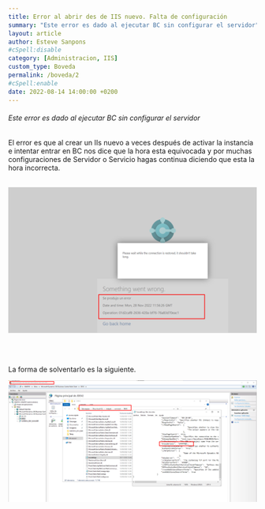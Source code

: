 ```yaml
---
title: Error al abrir des de IIS nuevo. Falta de configuración
summary: "Este error es dado al ejecutar BC sin configurar el servidor"
layout: article
author: Esteve Sanpons
#cSpell:disable
category: [Administracion, IIS]
custom_type: Boveda
permalink: /boveda/2
#cSpell:enable
date: 2022-08-14 14:00:00 +0200
---
```


###### Este error es dado al ejecutar BC sin configurar el servidor

El error es que al crear un IIs nuevo a veces después de activar la instancia e intentar entrar en BC nos dice que la hora esta equivocada y por muchas configuraciones de Servidor o Servicio hagas continua diciendo que esta la hora incorrecta.
<br><br>

<img class="img-container"  src="/assets/img/articles/error-al-abrir-des-de-un-iis-nuevo-falta-de-configuracion/imagen001.png">

<br><br>

La forma de solventarlo es la siguiente.

<img class="img-container"  src="/assets/img/articles/error-al-abrir-des-de-un-iis-nuevo-falta-de-configuracion/imagen002.png">
